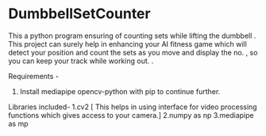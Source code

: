 # DumbbellSetCounter
This a python program ensuring of counting sets while lifting the dumbbell . This project can surely help in enhancing your AI fitness game which will detect your position and count the sets as you move and display the no. , so you can keep your track while working out. . 

Requirements -
1. Install mediapipe opencv-python with pip to continue further.


Libraries included- 
1.cv2 [ This helps in using interface for video processing functions which gives access to your camera.]
2.numpy as np
3.mediapipe as mp
